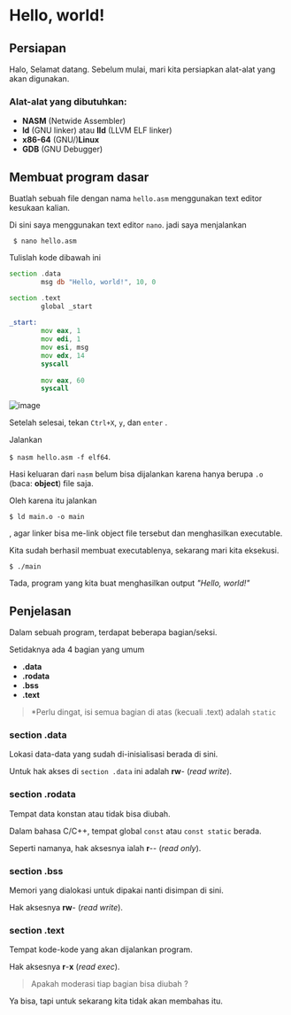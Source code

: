 # Hello, world!

## Persiapan
Halo, Selamat datang. Sebelum mulai, mari kita persiapkan alat-alat yang akan digunakan.

### Alat-alat yang dibutuhkan:
* **NASM** (Netwide Assembler)
* **ld** (GNU linker) atau **lld** (LLVM ELF linker)
* **x86-64** (GNU/)**Linux**
* **GDB** (GNU Debugger)

## Membuat program dasar
Buatlah sebuah file dengan nama `hello.asm` menggunakan text editor kesukaan kalian.

Di sini saya menggunakan text editor `nano`. jadi saya menjalankan 

` $ nano hello.asm`

Tulislah kode dibawah ini

```asm
section .data
        msg db "Hello, world!", 10, 0

section .text
        global _start
        
_start:
        mov eax, 1
        mov edi, 1
        mov esi, msg
        mov edx, 14
        syscall
        
        mov eax, 60
        syscall
```

![image](https://user-images.githubusercontent.com/86765295/167251386-b3f1748c-93d0-4fa5-8c89-3221b328f245.png)

Setelah selesai, tekan `Ctrl+X`, `y`, dan `enter` .

Jalankan 

`$ nasm hello.asm -f elf64`.

Hasi keluaran dari `nasm` belum bisa dijalankan karena hanya berupa `.o` (baca: **object**) file saja.

Oleh karena itu jalankan 

`$ ld main.o -o main`

, agar linker bisa me-link object file tersebut dan menghasilkan executable.

Kita sudah berhasil membuat executablenya, sekarang mari kita eksekusi.

`$ ./main`

Tada, program yang kita buat menghasilkan output _"Hello, world!"_

## Penjelasan

Dalam sebuah program, terdapat beberapa bagian/seksi.

Setidaknya ada 4 bagian yang umum

- **.data**
- **.rodata**
- **.bss**
- **.text**

> *Perlu dingat, isi semua bagian di atas (kecuali .text) adalah `static`

### section .data

Lokasi data-data yang sudah di-inisialisasi berada di sini. 

Untuk hak akses di `section .data` ini adalah **rw**- (*read write*).

### section .rodata

Tempat data konstan atau tidak bisa diubah.

Dalam bahasa C/C++, tempat global `const` atau `const static` berada.

Seperti namanya, hak aksesnya ialah **r**-- (*read only*).

### section .bss

Memori yang dialokasi untuk dipakai nanti disimpan di sini.

Hak aksesnya **rw**- (*read write*).

### section .text

Tempat kode-kode yang akan dijalankan program.

Hak aksesnya **r**-**x** (*read exec*).

> Apakah moderasi tiap bagian bisa diubah ?

Ya bisa, tapi untuk sekarang kita tidak akan membahas itu.
